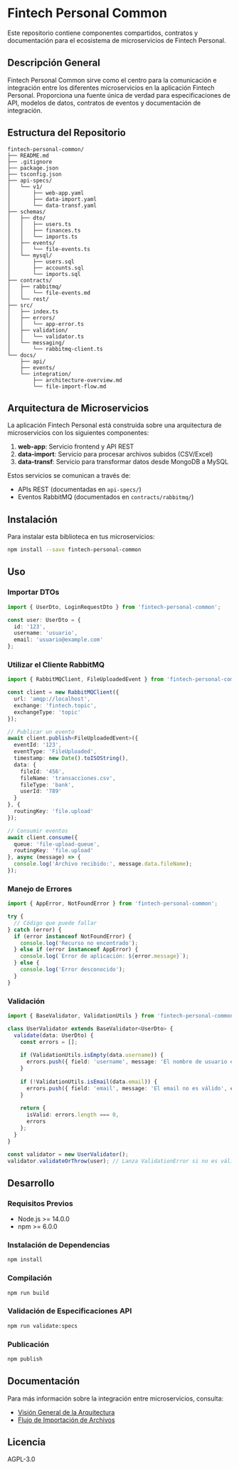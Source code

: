 # Fintech Personal Common

Este repositorio contiene componentes compartidos, contratos y documentación para el ecosistema de microservicios de Fintech Personal.

## Descripción General

Fintech Personal Common sirve como el centro para la comunicación e integración entre los diferentes microservicios en la aplicación Fintech Personal. Proporciona una fuente única de verdad para especificaciones de API, modelos de datos, contratos de eventos y documentación de integración.

## Estructura del Repositorio

```
fintech-personal-common/
├── README.md
├── .gitignore
├── package.json
├── tsconfig.json
├── api-specs/
│   └── v1/
│       ├── web-app.yaml
│       ├── data-import.yaml
│       └── data-transf.yaml
├── schemas/
│   ├── dto/
│   │   ├── users.ts
│   │   ├── finances.ts
│   │   └── imports.ts
│   ├── events/
│   │   └── file-events.ts
│   └── mysql/
│       ├── users.sql
│       ├── accounts.sql
│       └── imports.sql
├── contracts/
│   ├── rabbitmq/
│   │   └── file-events.md
│   └── rest/
├── src/
│   ├── index.ts
│   ├── errors/
│   │   └── app-error.ts
│   ├── validation/
│   │   └── validator.ts
│   └── messaging/
│       └── rabbitmq-client.ts
└── docs/
    ├── api/
    ├── events/
    └── integration/
        ├── architecture-overview.md
        └── file-import-flow.md
```

## Arquitectura de Microservicios

La aplicación Fintech Personal está construida sobre una arquitectura de microservicios con los siguientes componentes:

1. **web-app**: Servicio frontend y API REST
2. **data-import**: Servicio para procesar archivos subidos (CSV/Excel)
3. **data-transf**: Servicio para transformar datos desde MongoDB a MySQL

Estos servicios se comunican a través de:
- APIs REST (documentadas en `api-specs/`)
- Eventos RabbitMQ (documentados en `contracts/rabbitmq/`)

## Instalación

Para instalar esta biblioteca en tus microservicios:

```bash
npm install --save fintech-personal-common
```

## Uso

### Importar DTOs

```typescript
import { UserDto, LoginRequestDto } from 'fintech-personal-common';

const user: UserDto = {
  id: '123',
  username: 'usuario',
  email: 'usuario@example.com'
};
```

### Utilizar el Cliente RabbitMQ

```typescript
import { RabbitMQClient, FileUploadedEvent } from 'fintech-personal-common';

const client = new RabbitMQClient({
  url: 'amqp://localhost',
  exchange: 'fintech.topic',
  exchangeType: 'topic'
});

// Publicar un evento
await client.publish<FileUploadedEvent>({
  eventId: '123',
  eventType: 'FileUploaded',
  timestamp: new Date().toISOString(),
  data: {
    fileId: '456',
    fileName: 'transacciones.csv',
    fileType: 'bank',
    userId: '789'
  }
}, {
  routingKey: 'file.upload'
});

// Consumir eventos
await client.consume({
  queue: 'file-upload-queue',
  routingKey: 'file.upload'
}, async (message) => {
  console.log('Archivo recibido:', message.data.fileName);
});
```

### Manejo de Errores

```typescript
import { AppError, NotFoundError } from 'fintech-personal-common';

try {
  // Código que puede fallar
} catch (error) {
  if (error instanceof NotFoundError) {
    console.log('Recurso no encontrado');
  } else if (error instanceof AppError) {
    console.log(`Error de aplicación: ${error.message}`);
  } else {
    console.log('Error desconocido');
  }
}
```

### Validación

```typescript
import { BaseValidator, ValidationUtils } from 'fintech-personal-common';

class UserValidator extends BaseValidator<UserDto> {
  validate(data: UserDto) {
    const errors = [];
    
    if (ValidationUtils.isEmpty(data.username)) {
      errors.push({ field: 'username', message: 'El nombre de usuario es obligatorio', code: 'REQUIRED' });
    }
    
    if (!ValidationUtils.isEmail(data.email)) {
      errors.push({ field: 'email', message: 'El email no es válido', code: 'INVALID_EMAIL' });
    }
    
    return {
      isValid: errors.length === 0,
      errors
    };
  }
}

const validator = new UserValidator();
validator.validateOrThrow(user); // Lanza ValidationError si no es válido
```

## Desarrollo

### Requisitos Previos

- Node.js >= 14.0.0
- npm >= 6.0.0

### Instalación de Dependencias

```bash
npm install
```

### Compilación

```bash
npm run build
```

### Validación de Especificaciones API

```bash
npm run validate:specs
```

### Publicación

```bash
npm publish
```

## Documentación

Para más información sobre la integración entre microservicios, consulta:

- [Visión General de la Arquitectura](./docs/integration/architecture-overview.md)
- [Flujo de Importación de Archivos](./docs/integration/file-import-flow.md)

## Licencia

AGPL-3.0
